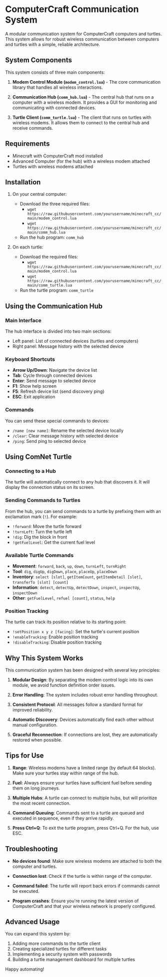 # ComputerCraft Communication System

A modular communication system for ComputerCraft computers and turtles. This system allows for robust wireless communication between computers and turtles with a simple, reliable architecture.

## System Components

This system consists of three main components:

1. **Modem Control Module (`modem_control.lua`)** - The core communication library that handles all wireless interactions.

2. **Communication Hub (`comm_hub.lua`)** - The central hub that runs on a computer with a wireless modem. It provides a GUI for monitoring and communicating with connected devices.

3. **Turtle Client (`comm_turtle.lua`)** - The client that runs on turtles with wireless modems. It allows them to connect to the central hub and receive commands.

## Requirements

- Minecraft with ComputerCraft mod installed
- Advanced Computer (for the hub) with a wireless modem attached
- Turtles with wireless modems attached

## Installation

1. On your central computer:
   - Download the three required files:
     - `wget https://raw.githubusercontent.com/yourusername/minecraft_cc/main/modem_control.lua`
     - `wget https://raw.githubusercontent.com/yourusername/minecraft_cc/main/comm_hub.lua`
   - Run the hub program: `comm_hub`

2. On each turtle:
   - Download the required files:
     - `wget https://raw.githubusercontent.com/yourusername/minecraft_cc/main/modem_control.lua`
     - `wget https://raw.githubusercontent.com/yourusername/minecraft_cc/main/comm_turtle.lua`
   - Run the turtle program: `comm_turtle`

## Using the Communication Hub

### Main Interface
The hub interface is divided into two main sections:
- Left panel: List of connected devices (turtles and computers)
- Right panel: Message history with the selected device

### Keyboard Shortcuts
- **Arrow Up/Down**: Navigate the device list
- **Tab**: Cycle through connected devices
- **Enter**: Send message to selected device
- **F1**: Show help screen
- **F5**: Refresh device list (send discovery ping)
- **ESC**: Exit application

### Commands
You can send these special commands to devices:
- `/name [new name]`: Rename the selected device locally
- `/clear`: Clear message history with selected device
- `/ping`: Send ping to selected device

## Using ComNet Turtle

### Connecting to a Hub
The turtle will automatically connect to any hub that discovers it. It will display the connection status on its screen.

### Sending Commands to Turtles
From the hub, you can send commands to a turtle by prefixing them with an exclamation mark (`!`). For example:
- `!forward`: Move the turtle forward
- `!turnLeft`: Turn the turtle left
- `!dig`: Dig the block in front
- `!getFuelLevel`: Get the current fuel level

### Available Turtle Commands
- **Movement**: `forward`, `back`, `up`, `down`, `turnLeft`, `turnRight`
- **Tool**: `dig`, `digUp`, `digDown`, `place`, `placeUp`, `placeDown`
- **Inventory**: `select [slot]`, `getItemCount`, `getItemDetail [slot]`, `transferTo [slot] [count]`
- **Information**: `detect`, `detectUp`, `detectDown`, `inspect`, `inspectUp`, `inspectDown`
- **Other**: `getFuelLevel`, `refuel [count]`, `status`, `help`

### Position Tracking
The turtle can track its position relative to its starting point:
- `!setPosition x y z [facing]`: Set the turtle's current position
- `!enableTracking`: Enable position tracking
- `!disableTracking`: Disable position tracking

## Why This System Works
This communication system has been designed with several key principles:

1. **Modular Design**: By separating the modem control logic into its own module, we avoid function definition order issues.

2. **Error Handling**: The system includes robust error handling throughout.

3. **Consistent Protocol**: All messages follow a standard format for improved reliability.

4. **Automatic Discovery**: Devices automatically find each other without manual configuration.

5. **Graceful Reconnection**: If connections are lost, they are automatically restored when possible.

## Tips for Use

1. **Range**: Wireless modems have a limited range (by default 64 blocks). Make sure your turtles stay within range of the hub.

2. **Fuel**: Always ensure your turtles have sufficient fuel before sending them on long journeys.

3. **Multiple Hubs**: A turtle can connect to multiple hubs, but will prioritize the most recent connection.

4. **Command Queuing**: Commands sent to a turtle are queued and executed in sequence, even if they arrive rapidly.

5. **Press Ctrl+Q**: To exit the turtle program, press Ctrl+Q. For the hub, use ESC.

## Troubleshooting

- **No devices found**: Make sure wireless modems are attached to both the computer and turtles.

- **Connection lost**: Check if the turtle is within range of the computer.

- **Command failed**: The turtle will report back errors if commands cannot be executed.

- **Program crashes**: Ensure you're running the latest version of ComputerCraft and that your wireless network is properly configured.

## Advanced Usage

You can expand this system by:

1. Adding more commands to the turtle client
2. Creating specialized turtles for different tasks
3. Implementing a security system with passwords
4. Building a turtle management dashboard for multiple turtles

Happy automating! 
